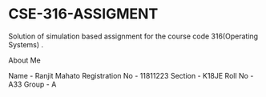 # CSE-316-ASSIGMENT

Solution of simulation based assignment for the course code 316(Operating Systems) .


About Me

Name - Ranjit Mahato
Registration No - 11811223
Section - K18JE
Roll No - A33
Group - A

